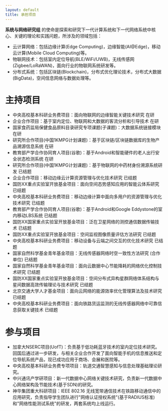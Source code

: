 ```yaml
---
layout: default
title: 承担项目
---
```


**系统与网络研究组** 的使命是探索和研究下一代计算系统和下一代网络系统中核心、关键的理论和实践问题，所涉及的领域包括：
- 云计算网络：包括边缘计算(Edge Computing)，边缘智能(AI@Edge)，移动云计算(Mobile Cloud Computing)等。
- 物联网技术：包括室内定位导航(BLE/WiFi/UWB)，无线传感网(Zigbee/LoRaWAN)，面向行业的物联网系统研发等。
- 分布式系统：包括区块链(Blockchain)，分布式优化理论技术，分布式大数据(BigData)，空间信息网络与数据处理等。

主持项目
=====================

- 中央高校基本科研业务费项目：面向物联网的边缘智能关键技术研究 在研
- 企业合作项目：基于室内定位、物联网和大数据的客流分析和引导技术 在研
- 国家食药监局保健食品原料目录研究专项课题(子课题)：大数据系统链接模块 在研
- 研究所合作项目(中国1KMPG计划课题)：基于区块链/区块链数据库的生物产品溯源信息系统 在研
- 教育部产学合作协同育人项目(谷歌)：基于Android和智能硬件的老人出行安全状态检测系统 在研
- 研究所合作项目(中国1KMPG计划课题)：基于物联网的中药材身份溯源系统研发 已结题
- 企业合作项目：移动边缘云计算资源管理与优化技术研究 已结题
- 国防XX重点实验室开放基金项目：面向空间态势感知应用的智能云体系研究 已结题
- 中央高校基本科研业务费项目：移动边缘计算中面向多用户的资源管理与优化技术研究 已结题
- 教育部产学合作协同育人项目(谷歌)：基于Android和Google Eddystone的室内移动LBS系统 已结题
- 国防XX国家重点实验室开放基金项目：泛在卫星网络的测控通信数据传输技术 已结题
- 国防XX重点实验室开放基金项目：空间监视图像质量评估方法研究 已结题
- 中央高校基本科研业务费项目：移动设备与云端之间交互的优化技术研究 已结题
- 国家自然科学基金青年基金项目：无线传感器网络时空一致性方法研究 (合作单位) 已结题
- 国家自然科学基金青年基金项目：面向云数据中心节能降耗的网络优化控制技术研究 已结题
- 国防XX国家重点实验室开放基金项目：空间分布式异构星群网络体系结构与星间数据高效传输理论与技术研究 已结题
- 北京交通大学人才基金项目：面向云网络的能源效率优化管理算法及技术研究 已结题
- 中央高校基本科研业务费项目：面向铁路货运监测的无线传感器网络中可靠信息获取关键技术 已结题

参与项目
=====================

- 加拿大NSERC项目(UofT)：负责基于低功耗蓝牙技术的室内定位技术研究。回国后通过进一步研发，与相关企业合作开发了面向智能手机的信息推送和定位导航系统产品，现已成功应用于商场、会展和医院等。
- 中央高校基本科研业务费专项项目：轨道交通智慧感知与信息处理基础理论研究。
- 中兴通讯产学研项目：新一代数据中心网络关键技术研究，负责新一代数据中心网络架构及节能技术(基于SDN)的研究。
- 神华集团重大科研项目：IEEE 802.16 无线宽带通信技术在铁路移动通信中的应用研究，负责指导学生团队进行"网络认证授权系统"(基于RADIUS标准)和"网络性能测试系统"的研发，两套系统均上线运行。
